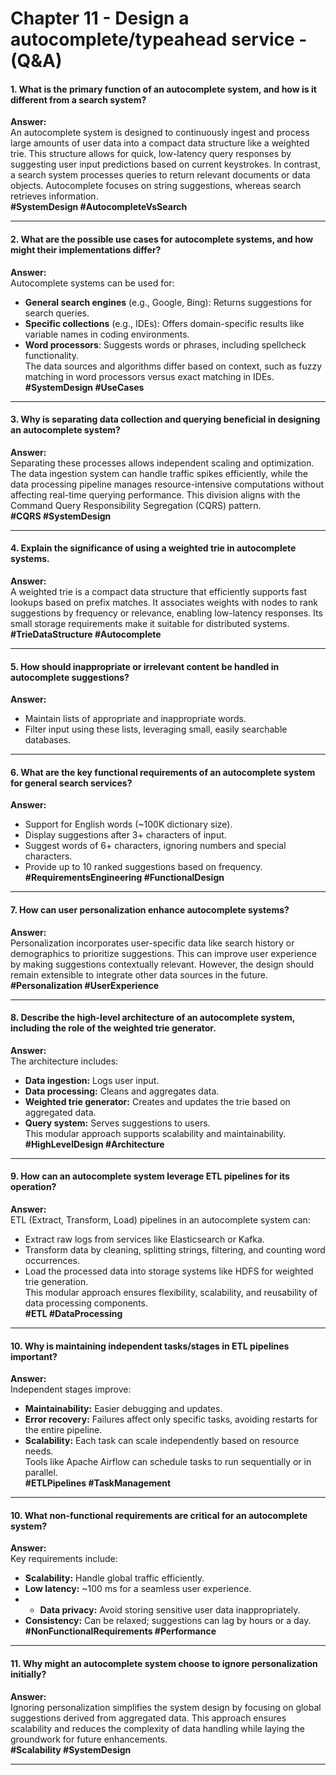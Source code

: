 # Chapter 11 - Design a autocomplete/typeahead service - (Q&A)

#### 1. What is the primary function of an autocomplete system, and how is it different from a search system?

**Answer:**  
An autocomplete system is designed to continuously ingest and process large amounts of user data into a compact data structure like a weighted trie. This structure allows for quick, low-latency query responses by suggesting user input predictions based on current keystrokes. In contrast, a search system processes queries to return relevant documents or data objects. Autocomplete focuses on string suggestions, whereas search retrieves information.  
**#SystemDesign #AutocompleteVsSearch**

---

#### 2. What are the possible use cases for autocomplete systems, and how might their implementations differ?

**Answer:**  
Autocomplete systems can be used for:

- **General search engines** (e.g., Google, Bing): Returns suggestions for search queries.
- **Specific collections** (e.g., IDEs): Offers domain-specific results like variable names in coding environments.
- **Word processors**: Suggests words or phrases, including spellcheck functionality.  
   The data sources and algorithms differ based on context, such as fuzzy matching in word processors versus exact matching in IDEs.  
   **#SystemDesign #UseCases**

---

#### 3. Why is separating data collection and querying beneficial in designing an autocomplete system?

**Answer:**  
Separating these processes allows independent scaling and optimization. The data ingestion system can handle traffic spikes efficiently, while the data processing pipeline manages resource-intensive computations without affecting real-time querying performance. This division aligns with the Command Query Responsibility Segregation (CQRS) pattern.  
**#CQRS #SystemDesign**

---

#### 4. Explain the significance of using a weighted trie in autocomplete systems.

**Answer:**  
A weighted trie is a compact data structure that efficiently supports fast lookups based on prefix matches. It associates weights with nodes to rank suggestions by frequency or relevance, enabling low-latency responses. Its small storage requirements make it suitable for distributed systems.  
**#TrieDataStructure #Autocomplete**

---

#### 5. How should inappropriate or irrelevant content be handled in autocomplete suggestions?

**Answer:**

- Maintain lists of appropriate and inappropriate words.
- Filter input using these lists, leveraging small, easily searchable databases.

---

#### 6. What are the key functional requirements of an autocomplete system for general search services?

**Answer:**

- Support for English words (~100K dictionary size).
- Display suggestions after 3+ characters of input.
- Suggest words of 6+ characters, ignoring numbers and special characters.
- Provide up to 10 ranked suggestions based on frequency.  
   **#RequirementsEngineering #FunctionalDesign**

---

#### 7. How can user personalization enhance autocomplete systems?

**Answer:**  
Personalization incorporates user-specific data like search history or demographics to prioritize suggestions. This can improve user experience by making suggestions contextually relevant. However, the design should remain extensible to integrate other data sources in the future.  
**#Personalization #UserExperience**

---

#### 8. Describe the high-level architecture of an autocomplete system, including the role of the weighted trie generator.

**Answer:**  
The architecture includes:

- **Data ingestion:** Logs user input.
- **Data processing:** Cleans and aggregates data.
- **Weighted trie generator:** Creates and updates the trie based on aggregated data.
- **Query system:** Serves suggestions to users.  
   This modular approach supports scalability and maintainability.  
   **#HighLevelDesign #Architecture**

---

#### 9. How can an autocomplete system leverage ETL pipelines for its operation?

**Answer:**  
ETL (Extract, Transform, Load) pipelines in an autocomplete system can:

- Extract raw logs from services like Elasticsearch or Kafka.
- Transform data by cleaning, splitting strings, filtering, and counting word occurrences.
- Load the processed data into storage systems like HDFS for weighted trie generation.  
   This modular approach ensures flexibility, scalability, and reusability of data processing components.  
   **#ETL #DataProcessing**

---

#### 10. Why is maintaining independent tasks/stages in ETL pipelines important?

**Answer:**  
Independent stages improve:

- **Maintainability:** Easier debugging and updates.
- **Error recovery:** Failures affect only specific tasks, avoiding restarts for the entire pipeline.
- **Scalability:** Each task can scale independently based on resource needs.  
   Tools like Apache Airflow can schedule tasks to run sequentially or in parallel.  
   **#ETLPipelines #TaskManagement**

---

#### 10. What non-functional requirements are critical for an autocomplete system?

**Answer:**  
Key requirements include:

- **Scalability:** Handle global traffic efficiently.
- **Low latency:** ~100 ms for a seamless user experience.
- - **Data privacy:** Avoid storing sensitive user data inappropriately.
- **Consistency:** Can be relaxed; suggestions can lag by hours or a day.  
   **#NonFunctionalRequirements #Performance**

---

#### 11. Why might an autocomplete system choose to ignore personalization initially?

**Answer:**  
Ignoring personalization simplifies the system design by focusing on global suggestions derived from aggregated data. This approach ensures scalability and reduces the complexity of data handling while laying the groundwork for future enhancements.  
**#Scalability #SystemDesign**

---
